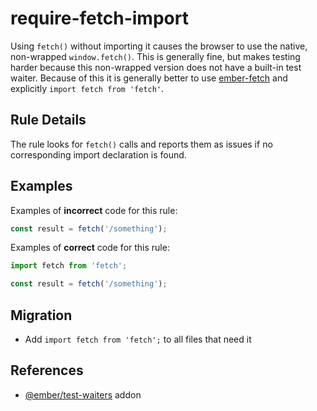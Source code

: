 # require-fetch-import

Using `fetch()` without importing it causes the browser to use the native,
non-wrapped `window.fetch()`. This is generally fine, but makes testing harder
because this non-wrapped version does not have a built-in test waiter. Because
of this it is generally better to use [ember-fetch] and explicitly
`import fetch from 'fetch'`.

## Rule Details

The rule looks for `fetch()` calls and reports them as issues if no
corresponding import declaration is found.

## Examples

Examples of **incorrect** code for this rule:

```js
const result = fetch('/something');
```

Examples of **correct** code for this rule:

```js
import fetch from 'fetch';

const result = fetch('/something');
```

## Migration

* Add `import fetch from 'fetch';` to all files that need it

## References

* [@ember/test-waiters](https://github.com/emberjs/ember-test-waiters) addon

[ember-fetch]: https://github.com/ember-cli/ember-fetch/
